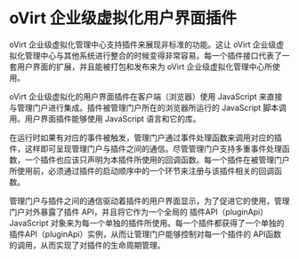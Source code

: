 # oVirt 企业级虚拟化用户界面插件

oVirt 企业级虚拟化管理中心支持插件来展现非标准的功能。这让 oVirt 企业级虚拟化管理中心与其他系统进行整合的时候变得非常容易。每一个插件接口代表了一套用户界面的扩展，并且能被打包和发布来为 oVirt 企业级虚拟化管理中心所使用。

oVirt 企业级虚拟化的用户界面插件在客户端（浏览器）使用 JavaScript
来直接与管理门户进行集成。插件被管理门户所在的浏览器所运行的 JavaScript
脚本调用。用户界面插件能够使用 JavaScript 语言和它的库。

在运行时如果有对应的事件被触发，管理门户通过事件处理函数来调用对应的插件，这样即可呈现管理门户与插件之间的通信。尽管管理门户支持多重事件处理函数，一个插件也应该只声明为本插件所使用的回调函数。每一个插件在被管理门户所使用前，必须通过插件的启动顺序中的一个环节来注册与该插件相关的回调函数。

管理门户与插件之间的通信驱动着插件的用户界面显示，为了促进它的使用，管理门户对外暴露了插件
API，并且将它作为一个全局的 插件API（pluginApi）JavaScript
对象来为每一个单独的插件所使用。每一个插件都获得了一个单独的
插件API（pluginApi）实例，从而让管理门户能够控制对每一个插件的 API函数
的调用，从而实现了对插件的生命周期管理。


